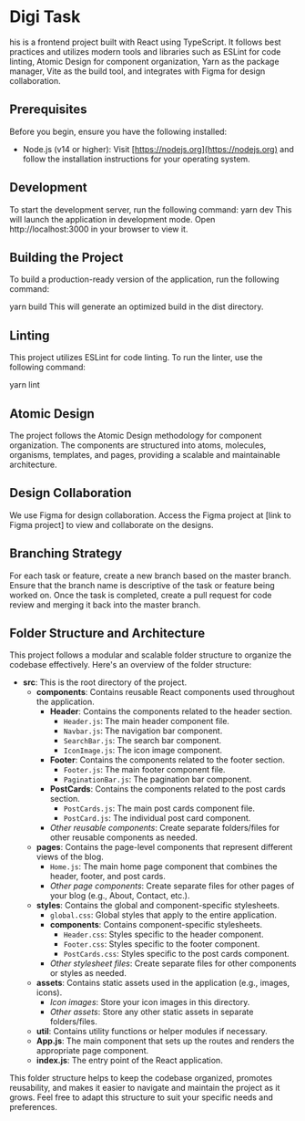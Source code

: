 # Digi Task

his is a frontend project built with React using TypeScript. It follows best practices and utilizes modern tools and libraries such as ESLint for code linting, Atomic Design for component organization, Yarn as the package manager, Vite as the build tool, and integrates with Figma for design collaboration.

## Prerequisites

Before you begin, ensure you have the following installed:

- Node.js (v14 or higher): Visit [https://nodejs.org](https://nodejs.org) and follow the installation instructions for your operating system.

## Development

To start the development server, run the following command:
yarn dev
This will launch the application in development mode. Open http://localhost:3000 in your browser to view it.

## Building the Project

To build a production-ready version of the application, run the following command:

yarn build
This will generate an optimized build in the dist directory.



## Linting

This project utilizes ESLint for code linting. To run the linter, use the following command:

yarn lint


## Atomic Design
The project follows the Atomic Design methodology for component organization. The components are structured into atoms, molecules, organisms, templates, and pages, providing a scalable and maintainable architecture.

## Design Collaboration
We use Figma for design collaboration. Access the Figma project at [link to Figma project] to view and collaborate on the designs.


## Branching Strategy
For each task or feature, create a new branch based on the master branch. Ensure that the branch name is descriptive of the task or feature being worked on. Once the task is completed, create a pull request for code review and merging it back into the master branch.

## Folder Structure and Architecture

This project follows a modular and scalable folder structure to organize the codebase effectively. Here's an overview of the folder structure:

- **src**: This is the root directory of the project.
  - **components**: Contains reusable React components used throughout the application.
    - **Header**: Contains the components related to the header section.
      - `Header.js`: The main header component file.
      - `Navbar.js`: The navigation bar component.
      - `SearchBar.js`: The search bar component.
      - `IconImage.js`: The icon image component.
    - **Footer**: Contains the components related to the footer section.
      - `Footer.js`: The main footer component file.
      - `PaginationBar.js`: The pagination bar component.
    - **PostCards**: Contains the components related to the post cards section.
      - `PostCards.js`: The main post cards component file.
      - `PostCard.js`: The individual post card component.
    - *Other reusable components*: Create separate folders/files for other reusable components as needed.
  - **pages**: Contains the page-level components that represent different views of the blog.
    - `Home.js`: The main home page component that combines the header, footer, and post cards.
    - *Other page components*: Create separate files for other pages of your blog (e.g., About, Contact, etc.).
  - **styles**: Contains the global and component-specific stylesheets.
    - `global.css`: Global styles that apply to the entire application.
    - **components**: Contains component-specific stylesheets.
      - `Header.css`: Styles specific to the header component.
      - `Footer.css`: Styles specific to the footer component.
      - `PostCards.css`: Styles specific to the post cards component.
    - *Other stylesheet files*: Create separate files for other components or styles as needed.
  - **assets**: Contains static assets used in the application (e.g., images, icons).
    - *Icon images*: Store your icon images in this directory.
    - *Other assets*: Store any other static assets in separate folders/files.
  - **util**: Contains utility functions or helper modules if necessary.
  - **App.js**: The main component that sets up the routes and renders the appropriate page component.
  - **index.js**: The entry point of the React application.

This folder structure helps to keep the codebase organized, promotes reusability, and makes it easier to navigate and maintain the project as it grows. Feel free to adapt this structure to suit your specific needs and preferences.

